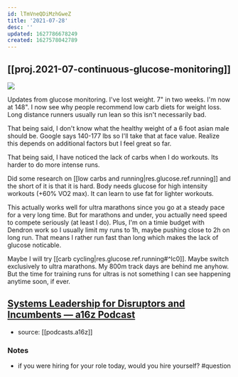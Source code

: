 ```yaml
---
id: lTmVneQDiMzhGweZ
title: '2021-07-28'
desc: ''
updated: 1627786678249
created: 1627578042789
---
```


## [[proj.2021-07-continuous-glucose-monitoring]]

![](https://kevinslin-images.s3.us-west-2.amazonaws.com/images/kevin-public-glucose-0728.png)


Updates from glucose monitoring.  I've lost weight. 7" in two weeks. I'm now at 148". I now see why people recommend low carb diets for weight loss. Long distance runners usually run lean so this isn't necessarily bad. 

That being said, I don't know what the healthy weight of a 6 foot asian male should be. Google says 140-177 lbs so I'll take that at face value. Realize this depends on additional factors but I feel great so far. 

That being said, I have noticed the lack of carbs when I do workouts. Its harder to do more intense runs. 

Did some research on [[low carbs and running|res.glucose.ref.running]] and the short of it is that it is hard. Body needs glucose for high intensity workouts (+60% VO2 max). It can learn to use fat for lighter workouts. 

This actually works well for ultra marathons since you go at a steady pace for a very long time. But for marathons and under, you actually need speed to compete seriously (at least I do). Plus, I'm on a timie budget with Dendron work so I usually limit my runs to 1h, maybe pushing close to 2h on long run. That means I rather run fast than long which makes the lack of glucose noticable. 

Maybe I will try [[carb cycling|res.glucose.ref.running#^lc0]]. Maybe switch exclusively to ultra marathons. My 800m track days are behind me anyhow. But the time for training runs for ultras is not something I can see happening anytime soon, if ever. 

## [Systems Leadership for Disruptors and Incumbents — a16z Podcast](https://overcast.fm/+BlzFIp9lY)
- source: [[podcasts.a16z]]

### Notes
- if you were hiring for your role today, would you hire yourself? #question
